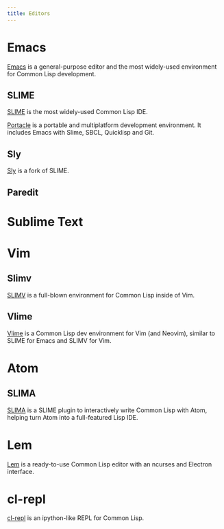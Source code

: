 ```yaml
---
title: Editors
---
```


# Emacs

[Emacs][emacs] is a general-purpose editor and the most widely-used environment
for Common Lisp development.

## SLIME

[SLIME][slime] is the most widely-used Common Lisp IDE.

[Portacle](https://shinmera.github.io/portacle/) is a portable and
multiplatform development environment. It includes Emacs with Slime,
SBCL, Quicklisp and Git.

## Sly

[Sly][sly] is a fork of SLIME.

## Paredit

# Sublime Text

[emacs]: https://www.gnu.org/software/emacs/
[slime]: https://common-lisp.net/project/slime/
[sly]: https://github.com/joaotavora/sly

# Vim

## Slimv

[SLIMV](https://github.com/kovisoft/slimv) is a full-blown environment
for Common Lisp inside of Vim.

## Vlime

[Vlime](https://github.com/l04m33/vlime) is a Common Lisp dev
environment for Vim (and Neovim), similar to SLIME for Emacs and SLIMV
for Vim.

# Atom

## SLIMA

[SLIMA](https://atom.io/packages/slima) is a SLIME plugin to
interactively write Common Lisp with Atom, helping turn Atom into a
full-featured Lisp IDE.

# Lem

[Lem](https://github.com/cxxxr/lem) is a ready-to-use Common Lisp
editor with an ncurses and Electron interface.

# cl-repl

[cl-repl](https://github.com/koji-kojiro/cl-repl) is an ipython-like
REPL for Common Lisp.
